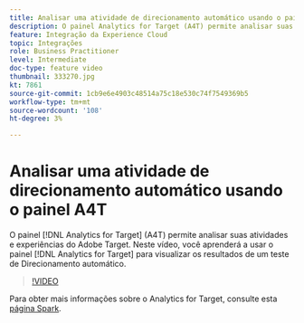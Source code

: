 ```yaml
---
title: Analisar uma atividade de direcionamento automático usando o painel A4T
description: O painel Analytics for Target (A4T) permite analisar suas atividades e experiências do Adobe Target. Neste vídeo, você aprenderá a usar o painel Analytics for Target para visualizar os resultados de um teste de Direcionamento automático.
feature: Integração da Experience Cloud
topic: Integrações
role: Business Practitioner
level: Intermediate
doc-type: feature video
thumbnail: 333270.jpg
kt: 7861
source-git-commit: 1cb9e6e4903c48514a75c18e530c74f7549369b5
workflow-type: tm+mt
source-wordcount: '108'
ht-degree: 3%

---
```



# Analisar uma atividade de direcionamento automático usando o painel A4T

O painel [!DNL Analytics for Target] (A4T) permite analisar suas atividades e experiências do Adobe Target. Neste vídeo, você aprenderá a usar o painel [!DNL Analytics for Target] para visualizar os resultados de um teste de Direcionamento automático.

>[!VIDEO](https://video.tv.adobe.com/v/333270/?quality=12&learn=on)

Para obter mais informações sobre o Analytics for Target, consulte esta [página Spark](https://spark.adobe.com/page/Lo3Spm4oBOvwF/).

